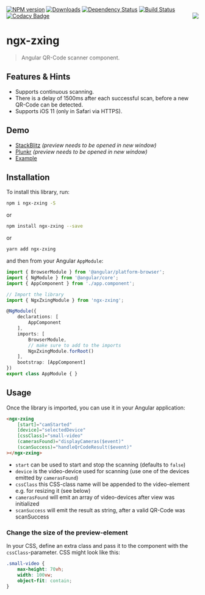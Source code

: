 [![NPM version](https://img.shields.io/npm/v/ngx-zxing.svg?&label=npm)](https://www.npmjs.com/package/ngx-zxing) 
[![Downloads](https://img.shields.io/npm/dm/ngx-zxing.svg)](https://npmjs.org/package/ngx-zxing)
[![Dependency Status](https://david-dm.org/werthdavid/ngx-zxing.svg)](https://david-dm.org/werthdavid/ngx-zxing)
[![Build Status](https://secure.travis-ci.org/werthdavid/ngx-zxing.svg)](https://travis-ci.org/werthdavid/ngx-zxing)
[![Codacy Badge](https://api.codacy.com/project/badge/Grade/7e108806ba914d64ac77c19fd01548c9)](https://www.codacy.com/app/werthdavid/ngx-zxing?utm_source=github.com&amp;utm_medium=referral&amp;utm_content=werthdavid/ngx-zxing&amp;utm_campaign=Badge_Grade)
<img align="right" src="https://user-images.githubusercontent.com/3942006/34657626-336523d4-f40f-11e7-8160-b523183655c7.png"/>

# ngx-zxing

> Angular QR-Code scanner component.

## Features & Hints

- Supports continuous scanning.
- There is a delay of 1500ms after each successful scan, before a new QR-Code can be detected.
- Supports iOS 11 (only in Safari via HTTPS).

## Demo

* [StackBlitz](https://stackblitz.com/edit/ngx-zxing-example) _(preview needs to be opened in new window)_
* [Plunkr](https://plnkr.co/edit/U13ufJHexw2ugZbHx8kR?p=preview) _(preview needs to be opened in new window)_
* [Example](https://werthdavid.github.io/ngx-zxing/index.html)

## Installation

To install this library, run:

```bash
npm i ngx-zxing -S
```

or

```bash
npm install ngx-zxing --save
```

or

```bash
yarn add ngx-zxing
```

and then from your Angular `AppModule`:

```typescript
import { BrowserModule } from '@angular/platform-browser';
import { NgModule } from '@angular/core';
import { AppComponent } from './app.component';

// Import the library
import { NgxZxingModule } from 'ngx-zxing';

@NgModule({
    declarations: [
        AppComponent
    ],
    imports: [
        BrowserModule,
        // make sure to add to the imports
        NgxZxingModule.forRoot()
    ],
    bootstrap: [AppComponent]
})
export class AppModule { }
```

## Usage

Once the library is imported, you can use it in your Angular application:

```html
<ngx-zxing
    [start]="camStarted"
    [device]="selectedDevice"
    [cssClass]="small-video"
    (camerasFound)="displayCameras($event)"
    (scanSuccess)="handleQrCodeResult($event)"
></ngx-zxing>
```

- `start` can be used to start and stop the scanning (defaults to `false`)
- `device` is the video-device used for scanning (use one of the devices emitted by `camerasFound`)
- `cssClass` this CSS-class name will be appended to the video-element e.g. for resizing it (see below)
- `camerasFound` will emit an array of video-devices after view was initialized
- `scanSuccess` will emit the result as string, after a valid QR-Code was scanSuccess

### Change the size of the preview-element

In your CSS, define an extra class and pass it to the component with the `cssClass`-parameter. CSS might look like this:

```css
.small-video {
    max-height: 70vh;
    width: 100vw;
    object-fit: contain;
}
```
